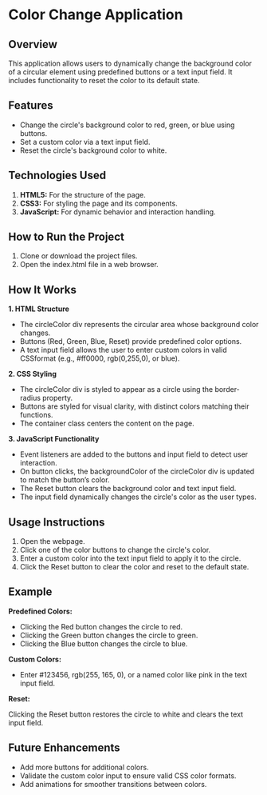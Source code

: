 # Color Change Application 

## Overview

This application allows users to dynamically change the background color of a circular element using predefined buttons or a text input field. 
It includes functionality to reset the color to its default state.

## Features

- Change the circle's background color to red, green, or blue using buttons.
- Set a custom color via a text input field.
- Reset the circle's background color to white.

## Technologies Used

1. **HTML5:** For the structure of the page.
2. **CSS3:** For styling the page and its components.
3. **JavaScript:** For dynamic behavior and interaction handling.

## How to Run the Project

1. Clone or download the project files.
2. Open the index.html file in a web browser.

## How It Works
**1. HTML Structure**

- The circleColor div represents the circular area whose background color changes.
- Buttons (Red, Green, Blue, Reset) provide predefined color options.
- A text input field allows the user to enter custom colors in valid CSSformat    (e.g., #ff0000, rgb(0,255,0), or blue).

**2. CSS Styling**

- The circleColor div is styled to appear as a circle using the border-radius property.
- Buttons are styled for visual clarity, with distinct colors matching their functions.
- The container class centers the content on the page.

**3. JavaScript Functionality**

- Event listeners are added to the buttons and input field to detect user interaction.
- On button clicks, the backgroundColor of the circleColor div is updated to match the button’s color.
- The Reset button clears the background color and text input field.
- The input field dynamically changes the circle's color as the user types.

## Usage Instructions

1. Open the webpage.
2. Click one of the color buttons to change the circle's color.
3. Enter a custom color into the text input field to apply it to the circle.
4. Click the Reset button to clear the color and reset to the default state.

## Example
**Predefined Colors:**

- Clicking the Red button changes the circle to red.
- Clicking the Green button changes the circle to green.
- Clicking the Blue button changes the circle to blue.

**Custom Colors:**

- Enter #123456, rgb(255, 165, 0), or a named color like pink in the text input field.

**Reset:**

Clicking the Reset button restores the circle to white and clears the text input field.

## Future Enhancements

- Add more buttons for additional colors.
- Validate the custom color input to ensure valid CSS color formats.
- Add animations for smoother transitions between colors.